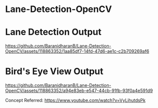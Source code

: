 # Lane-Detection-OpenCV



# Lane Detection Output



https://github.com/BaranidharanB/Lane-Detection-OpenCV/assets/118863352/1aa85df7-14fd-47d6-ae1c-c2b709269af6




# Bird's Eye View Output

https://github.com/BaranidharanB/Lane-Detection-OpenCV/assets/118863352/a94e83eb-e547-44cb-91fb-93f0a4e591d9

Concept Referred: https://www.youtube.com/watch?v=VyLihutdsPk
